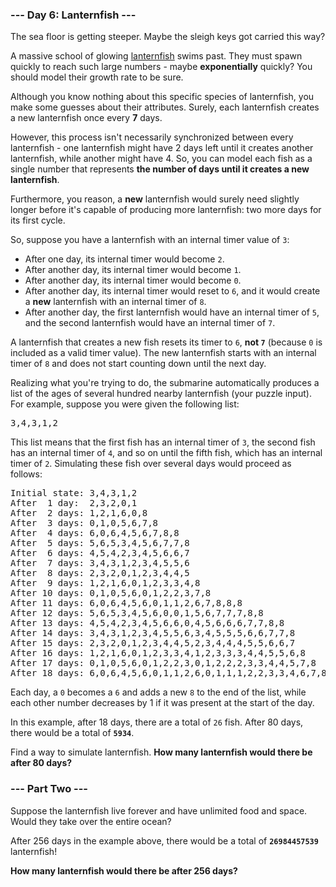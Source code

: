 ### --- Day 6: Lanternfish ---

The sea floor is getting steeper. Maybe the sleigh keys got carried this way?

A massive school of glowing [lanternfish](https://en.wikipedia.org/wiki/Lanternfish) swims past.
They must spawn quickly to reach such large numbers - maybe <b>exponentially</b> quickly? You should
model their growth rate to be sure.

Although you know nothing about this specific species of lanternfish, you make some guesses about
their attributes. Surely, each lanternfish creates a new lanternfish once every <b>7</b> days.

However, this process isn't necessarily synchronized between every lanternfish - one lanternfish
might have 2 days left until it creates another lanternfish, while another might have 4. So, you can
model each fish as a single number that represents <b>the number of days until it creates a new
lanternfish</b>.

Furthermore, you reason, a <b>new</b> lanternfish would surely need slightly longer before it's
capable of producing more lanternfish: two more days for its first cycle.

So, suppose you have a lanternfish with an internal timer value of <code>3</code>:

- After one day, its internal timer would become <code>2</code>.
- After another day, its internal timer would become <code>1</code>.
- After another day, its internal timer would become <code>0</code>.
- After another day, its internal timer would reset to <code>6</code>, and it would create a
  <b>new</b> lanternfish with an internal timer of <code>8</code>.
- After another day, the first lanternfish would have an internal timer of <code>5</code>, and the
  second lanternfish would have an internal timer of <code>7</code>.

A lanternfish that creates a new fish resets its timer to <code>6</code>, <b>not <code>7</code></b>
(because <code>0</code> is included as a valid timer value). The new lanternfish starts with an
internal timer of <code>8</code> and does not start counting down until the next day.

Realizing what you're trying to do, the submarine automatically produces a list of the ages of
several hundred nearby lanternfish (your puzzle input). For example, suppose you were given the
following list:

<pre>
3,4,3,1,2</pre>

This list means that the first fish has an internal timer of <code>3</code>, the second fish has an
internal timer of <code>4</code>, and so on until the fifth fish, which has an internal timer of
<code>2</code>. Simulating these fish over several days would proceed as follows:

<pre>
Initial state: 3,4,3,1,2
After  1 day:  2,3,2,0,1
After  2 days: 1,2,1,6,0,8
After  3 days: 0,1,0,5,6,7,8
After  4 days: 6,0,6,4,5,6,7,8,8
After  5 days: 5,6,5,3,4,5,6,7,7,8
After  6 days: 4,5,4,2,3,4,5,6,6,7
After  7 days: 3,4,3,1,2,3,4,5,5,6
After  8 days: 2,3,2,0,1,2,3,4,4,5
After  9 days: 1,2,1,6,0,1,2,3,3,4,8
After 10 days: 0,1,0,5,6,0,1,2,2,3,7,8
After 11 days: 6,0,6,4,5,6,0,1,1,2,6,7,8,8,8
After 12 days: 5,6,5,3,4,5,6,0,0,1,5,6,7,7,7,8,8
After 13 days: 4,5,4,2,3,4,5,6,6,0,4,5,6,6,6,7,7,8,8
After 14 days: 3,4,3,1,2,3,4,5,5,6,3,4,5,5,5,6,6,7,7,8
After 15 days: 2,3,2,0,1,2,3,4,4,5,2,3,4,4,4,5,5,6,6,7
After 16 days: 1,2,1,6,0,1,2,3,3,4,1,2,3,3,3,4,4,5,5,6,8
After 17 days: 0,1,0,5,6,0,1,2,2,3,0,1,2,2,2,3,3,4,4,5,7,8
After 18 days: 6,0,6,4,5,6,0,1,1,2,6,0,1,1,1,2,2,3,3,4,6,7,8,8,8,8
</pre>

Each day, a <code>0</code> becomes a <code>6</code> and adds a new <code>8</code> to the end of the
list, while each other number decreases by 1 if it was present at the start of the day.

In this example, after 18 days, there are a total of <code>26</code> fish. After 80 days, there
would be a total of <b><code>5934</code></b>.

Find a way to simulate lanternfish. <b>How many lanternfish would there be after 80 days?</b>

### --- Part Two ---

Suppose the lanternfish live forever and have unlimited food and space. Would they take over the
entire ocean?

After 256 days in the example above, there would be a total of <b><code>26984457539</code></b>
lanternfish!

<b>How many lanternfish would there be after 256 days?</b>